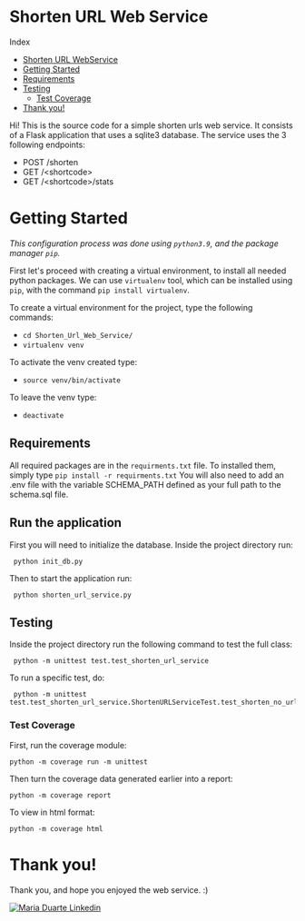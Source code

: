 # Shorten URL Web Service

Index
- [Shorten URL WebService](#shorten-url-web-service)
- [Getting Started](#getting-started)
- [Requirements](#requirements)
- [Testing](#testing)
  - [Test Coverage](#test-coverage)
- [Thank you!](#thank-you)


Hi! This is the source code for a simple shorten urls web service.
It consists of a Flask application that uses a sqlite3 database. The service uses the 3 following endpoints:

- POST /shorten
- GET /&lt;shortcode&gt;
- GET /&lt;shortcode&gt;/stats


# Getting Started

*This configuration process was done using `python3.9`, and the package manager `pip`.*

First let's proceed with creating a virtual environment, to install all needed python packages.
We can use `virtualenv` tool, which can be installed using `pip`, with the command `pip install virtualenv`. 

To create a virtual environment for the project, type the following commands: 
- `cd Shorten_Url_Web_Service/`
- `virtualenv venv`

To activate the venv created type:

- `source venv/bin/activate`

To leave the venv type:

- `deactivate`

## Requirements

All required packages are in the `requirments.txt` file. To installed them, simply type `pip install -r requirments.txt`
You will also need to add an .env file with the variable SCHEMA_PATH defined as your full path to the schema.sql file.
 
## Run the application
First you will need to initialize the database. Inside the project directory run:
```
 python init_db.py
```

Then to start the application run:
```
 python shorten_url_service.py 
```

## Testing

Inside the project directory run the following command to test the full class:
```
 python -m unittest test.test_shorten_url_service
```

To run a specific test, do:
```
 python -m unittest test.test_shorten_url_service.ShortenURLServiceTest.test_shorten_no_url
```
### Test Coverage

First, run the coverage module:
```
python -m coverage run -m unittest
```

Then turn the coverage data generated earlier into a report:
```
python -m coverage report
```

To view in html format:
```
python -m coverage html 
```

# Thank you!

Thank you, and hope you enjoyed the web service. :)

[![Maria Duarte Linkedin](https://img.shields.io/badge/LinkedIn-0077B5?style=for-the-badge&logo=linkedin&logoColor=white)](https://www.linkedin.com/in/maria-duarte-92298b17b/)
